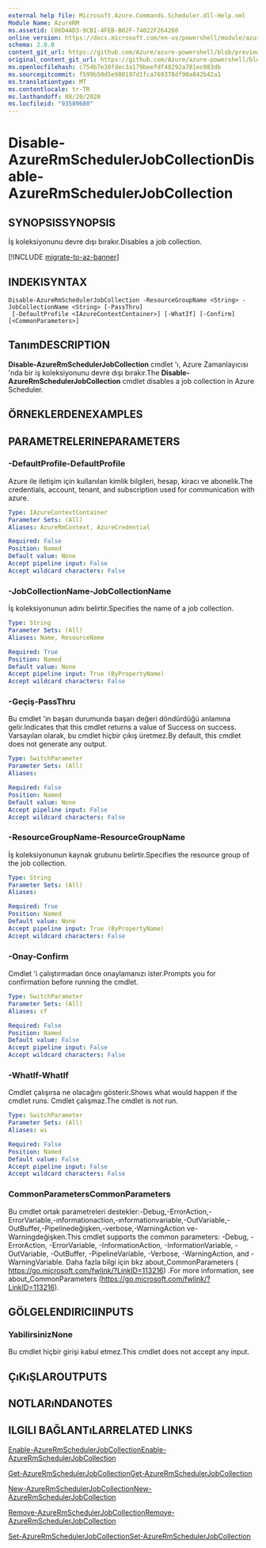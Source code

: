 ```yaml
---
external help file: Microsoft.Azure.Commands.Scheduler.dll-Help.xml
Module Name: AzureRM
ms.assetid: C06D4AD3-9CB1-4FEB-B02F-74022F264260
online version: https://docs.microsoft.com/en-us/powershell/module/azurerm.scheduler/disable-azurermschedulerjobcollection
schema: 2.0.0
content_git_url: https://github.com/Azure/azure-powershell/blob/preview/src/ResourceManager/Scheduler/Commands.Scheduler/help/Disable-AzureRmSchedulerJobCollection.md
original_content_git_url: https://github.com/Azure/azure-powershell/blob/preview/src/ResourceManager/Scheduler/Commands.Scheduler/help/Disable-AzureRmSchedulerJobCollection.md
ms.openlocfilehash: c754b7e30fdec3a179beefdf48292a781ec083db
ms.sourcegitcommit: f599b50d5e980197d1fca769378df90a842b42a1
ms.translationtype: MT
ms.contentlocale: tr-TR
ms.lasthandoff: 08/20/2020
ms.locfileid: "93589680"
---
```

# <span data-ttu-id="59745-101">Disable-AzureRmSchedulerJobCollection</span><span class="sxs-lookup"><span data-stu-id="59745-101">Disable-AzureRmSchedulerJobCollection</span></span>

## <span data-ttu-id="59745-102">SYNOPSIS</span><span class="sxs-lookup"><span data-stu-id="59745-102">SYNOPSIS</span></span>
<span data-ttu-id="59745-103">İş koleksiyonunu devre dışı bırakır.</span><span class="sxs-lookup"><span data-stu-id="59745-103">Disables a job collection.</span></span>

[!INCLUDE [migrate-to-az-banner](../../includes/migrate-to-az-banner.md)]

## <span data-ttu-id="59745-104">INDEKI</span><span class="sxs-lookup"><span data-stu-id="59745-104">SYNTAX</span></span>

```
Disable-AzureRmSchedulerJobCollection -ResourceGroupName <String> -JobCollectionName <String> [-PassThru]
 [-DefaultProfile <IAzureContextContainer>] [-WhatIf] [-Confirm] [<CommonParameters>]
```

## <span data-ttu-id="59745-105">Tanım</span><span class="sxs-lookup"><span data-stu-id="59745-105">DESCRIPTION</span></span>
<span data-ttu-id="59745-106">**Disable-AzureRmSchedulerJobCollection** cmdlet 'ı, Azure Zamanlayıcısı 'nda bir iş koleksiyonunu devre dışı bırakır.</span><span class="sxs-lookup"><span data-stu-id="59745-106">The **Disable-AzureRmSchedulerJobCollection** cmdlet disables a job collection in Azure Scheduler.</span></span>

## <span data-ttu-id="59745-107">ÖRNEKLERDEN</span><span class="sxs-lookup"><span data-stu-id="59745-107">EXAMPLES</span></span>

## <span data-ttu-id="59745-108">PARAMETRELERINE</span><span class="sxs-lookup"><span data-stu-id="59745-108">PARAMETERS</span></span>

### <span data-ttu-id="59745-109">-DefaultProfile</span><span class="sxs-lookup"><span data-stu-id="59745-109">-DefaultProfile</span></span>
<span data-ttu-id="59745-110">Azure ile iletişim için kullanılan kimlik bilgileri, hesap, kiracı ve abonelik.</span><span class="sxs-lookup"><span data-stu-id="59745-110">The credentials, account, tenant, and subscription used for communication with azure.</span></span>

```yaml
Type: IAzureContextContainer
Parameter Sets: (All)
Aliases: AzureRmContext, AzureCredential

Required: False
Position: Named
Default value: None
Accept pipeline input: False
Accept wildcard characters: False
```

### <span data-ttu-id="59745-111">-JobCollectionName</span><span class="sxs-lookup"><span data-stu-id="59745-111">-JobCollectionName</span></span>
<span data-ttu-id="59745-112">İş koleksiyonunun adını belirtir.</span><span class="sxs-lookup"><span data-stu-id="59745-112">Specifies the name of a job collection.</span></span>

```yaml
Type: String
Parameter Sets: (All)
Aliases: Name, ResourceName

Required: True
Position: Named
Default value: None
Accept pipeline input: True (ByPropertyName)
Accept wildcard characters: False
```

### <span data-ttu-id="59745-113">-Geçiş</span><span class="sxs-lookup"><span data-stu-id="59745-113">-PassThru</span></span>
<span data-ttu-id="59745-114">Bu cmdlet 'in başarı durumunda başarı değeri döndürdüğü anlamına gelir.</span><span class="sxs-lookup"><span data-stu-id="59745-114">Indicates that this cmdlet returns a value of Success on success.</span></span>
<span data-ttu-id="59745-115">Varsayılan olarak, bu cmdlet hiçbir çıkış üretmez.</span><span class="sxs-lookup"><span data-stu-id="59745-115">By default, this cmdlet does not generate any output.</span></span>

```yaml
Type: SwitchParameter
Parameter Sets: (All)
Aliases: 

Required: False
Position: Named
Default value: None
Accept pipeline input: False
Accept wildcard characters: False
```

### <span data-ttu-id="59745-116">-ResourceGroupName</span><span class="sxs-lookup"><span data-stu-id="59745-116">-ResourceGroupName</span></span>
<span data-ttu-id="59745-117">İş koleksiyonunun kaynak grubunu belirtir.</span><span class="sxs-lookup"><span data-stu-id="59745-117">Specifies the resource group of the job collection.</span></span>

```yaml
Type: String
Parameter Sets: (All)
Aliases: 

Required: True
Position: Named
Default value: None
Accept pipeline input: True (ByPropertyName)
Accept wildcard characters: False
```

### <span data-ttu-id="59745-118">-Onay</span><span class="sxs-lookup"><span data-stu-id="59745-118">-Confirm</span></span>
<span data-ttu-id="59745-119">Cmdlet 'i çalıştırmadan önce onaylamanızı ister.</span><span class="sxs-lookup"><span data-stu-id="59745-119">Prompts you for confirmation before running the cmdlet.</span></span>

```yaml
Type: SwitchParameter
Parameter Sets: (All)
Aliases: cf

Required: False
Position: Named
Default value: False
Accept pipeline input: False
Accept wildcard characters: False
```

### <span data-ttu-id="59745-120">-WhatIf</span><span class="sxs-lookup"><span data-stu-id="59745-120">-WhatIf</span></span>
<span data-ttu-id="59745-121">Cmdlet çalışırsa ne olacağını gösterir.</span><span class="sxs-lookup"><span data-stu-id="59745-121">Shows what would happen if the cmdlet runs.</span></span>
<span data-ttu-id="59745-122">Cmdlet çalışmaz.</span><span class="sxs-lookup"><span data-stu-id="59745-122">The cmdlet is not run.</span></span>

```yaml
Type: SwitchParameter
Parameter Sets: (All)
Aliases: wi

Required: False
Position: Named
Default value: False
Accept pipeline input: False
Accept wildcard characters: False
```

### <span data-ttu-id="59745-123">CommonParameters</span><span class="sxs-lookup"><span data-stu-id="59745-123">CommonParameters</span></span>
<span data-ttu-id="59745-124">Bu cmdlet ortak parametreleri destekler:-Debug,-ErrorAction,-ErrorVariable,-ınformationaction,-ınformationvariable,-OutVariable,-OutBuffer,-Pipelinedeğişken,-verbose,-WarningAction ve-Warningdeğişken.</span><span class="sxs-lookup"><span data-stu-id="59745-124">This cmdlet supports the common parameters: -Debug, -ErrorAction, -ErrorVariable, -InformationAction, -InformationVariable, -OutVariable, -OutBuffer, -PipelineVariable, -Verbose, -WarningAction, and -WarningVariable.</span></span> <span data-ttu-id="59745-125">Daha fazla bilgi için bkz about_CommonParameters ( https://go.microsoft.com/fwlink/?LinkID=113216) .</span><span class="sxs-lookup"><span data-stu-id="59745-125">For more information, see about_CommonParameters (https://go.microsoft.com/fwlink/?LinkID=113216).</span></span>

## <span data-ttu-id="59745-126">GÖLGELENDIRICI</span><span class="sxs-lookup"><span data-stu-id="59745-126">INPUTS</span></span>

### <span data-ttu-id="59745-127">Yabilirsiniz</span><span class="sxs-lookup"><span data-stu-id="59745-127">None</span></span>
<span data-ttu-id="59745-128">Bu cmdlet hiçbir girişi kabul etmez.</span><span class="sxs-lookup"><span data-stu-id="59745-128">This cmdlet does not accept any input.</span></span>

## <span data-ttu-id="59745-129">ÇıKıŞLAR</span><span class="sxs-lookup"><span data-stu-id="59745-129">OUTPUTS</span></span>

## <span data-ttu-id="59745-130">NOTLARıNDA</span><span class="sxs-lookup"><span data-stu-id="59745-130">NOTES</span></span>

## <span data-ttu-id="59745-131">ILGILI BAĞLANTıLAR</span><span class="sxs-lookup"><span data-stu-id="59745-131">RELATED LINKS</span></span>

[<span data-ttu-id="59745-132">Enable-AzureRmSchedulerJobCollection</span><span class="sxs-lookup"><span data-stu-id="59745-132">Enable-AzureRmSchedulerJobCollection</span></span>](./Enable-AzureRmSchedulerJobCollection.md)

[<span data-ttu-id="59745-133">Get-AzureRmSchedulerJobCollection</span><span class="sxs-lookup"><span data-stu-id="59745-133">Get-AzureRmSchedulerJobCollection</span></span>](./Get-AzureRmSchedulerJobCollection.md)

[<span data-ttu-id="59745-134">New-AzureRmSchedulerJobCollection</span><span class="sxs-lookup"><span data-stu-id="59745-134">New-AzureRmSchedulerJobCollection</span></span>](./New-AzureRmSchedulerJobCollection.md)

[<span data-ttu-id="59745-135">Remove-AzureRmSchedulerJobCollection</span><span class="sxs-lookup"><span data-stu-id="59745-135">Remove-AzureRmSchedulerJobCollection</span></span>](./Remove-AzureRmSchedulerJobCollection.md)

[<span data-ttu-id="59745-136">Set-AzureRmSchedulerJobCollection</span><span class="sxs-lookup"><span data-stu-id="59745-136">Set-AzureRmSchedulerJobCollection</span></span>](./Set-AzureRmSchedulerJobCollection.md)


